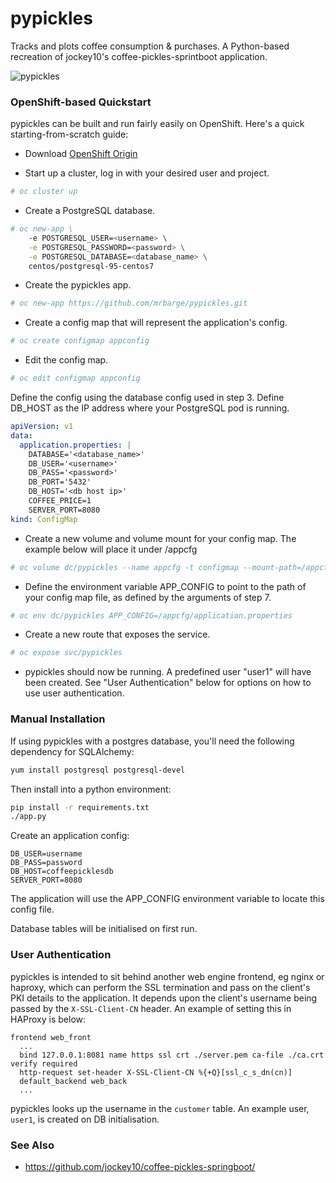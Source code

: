 pypickles
=========

Tracks and plots coffee consumption & purchases. A Python-based recreation of
jockey10's coffee-pickles-sprintboot application.

![pypickles](http://i.imgur.com/b3Euv2T.png)

### OpenShift-based Quickstart ###

pypickles can be built and run fairly easily on OpenShift. Here's a quick starting-from-scratch guide:

* Download [OpenShift Origin](https://www.openshift.org/)

* Start up a cluster, log in with your desired user and project.

```bash
# oc cluster up
```

* Create a PostgreSQL database.

```bash
# oc new-app \
    -e POSTGRESQL_USER=<username> \
    -e POSTGRESQL_PASSWORD=<password> \
    -e POSTGRESQL_DATABASE=<database_name> \
    centos/postgresql-95-centos7
```

* Create the pypickles app.

```bash
# oc new-app https://github.com/mrbarge/pypickles.git
```

* Create a config map that will represent the application's config.

```bash
# oc create configmap appconfig
```

* Edit the config map.

```bash
# oc edit configmap appconfig
```

Define the config using the database config used in step 3. Define DB_HOST as the IP address where your PostgreSQL pod is running.

```yaml
apiVersion: v1
data:
  application.properties: |
    DATABASE='<database_name>'
    DB_USER='<username>'
    DB_PASS='<password>'
    DB_PORT='5432'
    DB_HOST='<db host ip>'
    COFFEE_PRICE=1
    SERVER_PORT=8080
kind: ConfigMap
```
	
* Create a new volume and volume mount for your config map. The example below will place it under /appcfg

```bash
# oc volume dc/pypickles --name appcfg -t configmap --mount-path=/appcfg --configmap-name=appconfig --add
```

* Define the environment variable APP_CONFIG to point to the path of your config map file, as defined by the arguments of step 7.

```bash
# oc env dc/pypickles APP_CONFIG=/appcfg/application.properties
```

* Create a new route that exposes the service.

```bash
# oc expose svc/pypickles
```

* pypickles should now be running. A predefined user "user1" will have been created. See "User Authentication" below for options on how to use user authentication.

### Manual Installation ###

If using pypickles with a postgres database, you'll need the following dependency for SQLAlchemy:

```bash
yum install postgresql postgresql-devel
```

Then install into a python environment:
```bash
pip install -r requirements.txt
./app.py
```

Create an application config:

```
DB_USER=username
DB_PASS=password
DB_HOST=coffeepicklesdb
SERVER_PORT=8080
```

The application will use the APP_CONFIG environment variable to locate this config file.

Database tables will be initialised on first run.

### User Authentication ###

pypickles is intended to sit behind another web engine frontend, eg nginx or haproxy,
which can perform the SSL termination and pass on the client's PKI details to the application.
It depends upon the client's username being passed by the `X-SSL-Client-CN` header. An example
of setting this in HAProxy is below:

```
frontend web_front
  ...
  bind 127.0.0.1:8081 name https ssl crt ./server.pem ca-file ./ca.crt verify required
  http-request set-header X-SSL-Client-CN %{+Q}[ssl_c_s_dn(cn)]
  default_backend web_back
  ...

```

pypickles looks up the username in the `customer` table. An example user, `user1`, is created on
DB initialisation.

### See Also ###

* https://github.com/jockey10/coffee-pickles-springboot/
